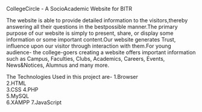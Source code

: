 CollegeCircle - A SocioAcademic Website for BITR

The website is able to provide detailed information to the visitors,thereby answering all their questions in the bestpossible manner.The primary purpose of our website is simply to present, share, or display some information or some important content.Our website generates Trust, influence upon our visitor through interaction with them.For young audience- the college-goers creating a website offers important information such as Campus, Faculties, Clubs, Academics, Careers, Events, News&Notices, Alumnus and many more.

The Technologies Used in this project are-
1.Browser  
2.HTML     
3.CSS
4.PHP       
5.MySQL    
6.XAMPP
7.JavaScript  
